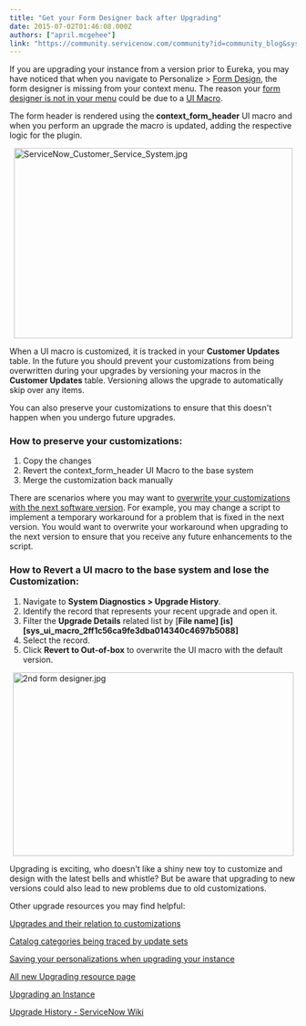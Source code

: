```yaml
---
title: "Get your Form Designer back after Upgrading"
date: 2015-07-02T01:46:08.000Z
authors: ["april.mcgehee"]
link: "https://community.servicenow.com/community?id=community_blog&sys_id=932e6a6ddbd0dbc01dcaf3231f961952"
---
```

<p>If you are upgrading your instance from a version prior to Eureka, you may have noticed that when you navigate to Personalize &gt; <a title="ki.servicenow.com/?title=Form_Design#gsc.tab=0" href="http://wiki.servicenow.com/?title=Form_Design#gsc.tab=0">Form Design</a>, the form designer is missing from your context menu. The reason your <a title="i.service-now.com/kb_view.do?sysparm_article=KB0550083" href="https://hi.service-now.com/kb_view.do?sysparm_article=KB0550083">form designer is not in your menu</a> could be due to a <a title="ki.servicenow.com/index.php?title=UI_Macros#gsc.tab=0" href="http://wiki.servicenow.com/index.php?title=UI_Macros#gsc.tab=0">UI Macro</a>.</p><p></p><p>The form header is rendered using the<strong> context_form_header</strong> UI macro and when you perform an upgrade the macro is updated, adding the respective logic for the plugin.</p><p><img   alt="ServiceNow_Customer_Service_System.jpg" class="image-1 jive-image" height="334" src="c24e8942db94130468c1fb651f9619d2.iix" style="height: 333.774671052632px; display: block; margin-left: auto; margin-right: auto; width: 489px;" width="489"/></p><p></p><p>When a UI macro is customized, it is tracked in your <strong>Customer Updates </strong>table. In the future you should prevent your customizations from being overwritten during your upgrades by versioning your macros in the <strong>Customer Updates</strong> table. Versioning allows the upgrade to automatically skip over any items.</p><p></p><p>You can also preserve your customizations to ensure that this doesn't happen when you undergo future upgrades.</p><h3>How to preserve your customizations:</h3><ol><li>Copy the changes</li><li>Revert the context_form_header UI Macro to the base system</li><li>Merge the customization back manually</li></ol><p></p><p>There are scenarios where you may want to <a title="ki.servicenow.com/index.php?title=Upgrade_History#Reverting_Customizations" href="http://wiki.servicenow.com/index.php?title=Upgrade_History#Reverting_Customizations">overwrite your customizations with the next software version</a>. For example, you may change a script to implement a temporary workaround for a problem that is fixed in the next version. You would want to overwrite your workaround when upgrading to the next version to ensure that you receive any future enhancements to the script.</p><p></p><h3>How to Revert a UI macro to the base system and lose the Customization:</h3><ol><li>Navigate to <strong>System Diagnostics &gt; Upgrade History</strong>.</li><li>Identify the record that represents your recent upgrade and open it.</li><li>Filter the <strong>Upgrade Details</strong> related list by [<strong>File name] [is] [sys_ui_macro_2ff1c56ca9fe3dba014340c4697b5088]</strong></li><li>Select the record.</li><li>Click <strong>Revert to Out-of-box</strong> to overwrite the UI macro with the default version.</li></ol><p></p><p><img   alt="2nd form designer.jpg" class="image-0 jive-image" height="322" src="4c80f735db18df04e9737a9e0f9619fa.iix" style="height: 322.222222222222px; display: block; margin-left: auto; margin-right: auto; width: 493px;" width="493"/></p><p></p><p>Upgrading is exciting, who doesn't like a shiny new toy to customize and design with the latest bells and whistle? But be aware that upgrading to new versions could also lead to new problems due to old customizations.</p><p></p><p>Other upgrade resources you may find helpful:</p><p><a title="Upgrades and their relation to customizations" __default_attr="3925" __jive_macro_name="blogpost" class="jive_macro jive_macro_blogpost" data-orig-content="Upgrades and their relation to customizations" href="/community?id=community_blog&sys_id=1dace225dbd0dbc01dcaf3231f96194a">Upgrades and their relation to customizations</a></p><p><a __default_attr="3979" __jive_macro_name="blogpost" class="jive_macro jive_macro_blogpost" data-orig-content="Catalog categories being traced by update sets" href="/community?id=community_blog&sys_id=2e7d6269dbd0dbc01dcaf3231f9619c8" modifiedtitle="true" title="Catalog categories being traced by update sets">Catalog categories being traced by update sets</a></p><p><a title="Saving your personalizations when upgrading your instance" __default_attr="3924" __jive_macro_name="blogpost" class="jive_macro jive_macro_blogpost" data-orig-content="Saving your personalizations when upgrading your instance" href="/community?id=community_blog&sys_id=8fbdeaa9dbd0dbc01dcaf3231f9619d3">Saving your personalizations when upgrading your instance</a></p><p><a __default_attr="3794" __jive_macro_name="blogpost" class="jive_macro jive_macro_blogpost" data-orig-content="All new Upgrading resource page" href="/community?id=community_blog&sys_id=b4bc6a25dbd0dbc01dcaf3231f961974" modifiedtitle="true" title="All new Upgrading resource page">All new Upgrading resource page</a></p><p><a __default_attr="3644" __jive_macro_name="blogpost" class="jive_macro jive_macro_blogpost" data-orig-content="Upgrading an Instance" href="/community?id=community_blog&sys_id=151deea5dbd0dbc01dcaf3231f96193f" modifiedtitle="true" title="Upgrading an Instance">Upgrading an Instance</a></p><p><a href="http://wiki.servicenow.com/index.php?title=Upgrade_History#gsc.tab=0" title="http://wiki.servicenow.com/index.php?title=Upgrade_History#gsc.tab=0">Upgrade History - ServiceNow Wiki</a></p>